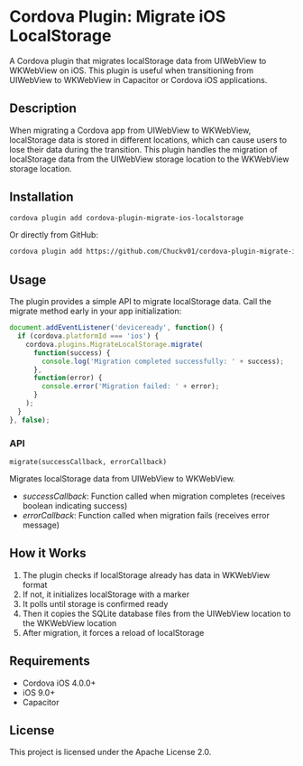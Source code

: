 # Cordova Plugin: Migrate iOS LocalStorage

A Cordova plugin that migrates localStorage data from UIWebView to WKWebView on iOS. This plugin is useful when transitioning from UIWebView to WKWebView in Capacitor or Cordova iOS applications.

## Description

When migrating a Cordova app from UIWebView to WKWebView, localStorage data is stored in different locations, which can cause users to lose their data during the transition. This plugin handles the migration of localStorage data from the UIWebView storage location to the WKWebView storage location.

## Installation

```bash
cordova plugin add cordova-plugin-migrate-ios-localstorage
```

Or directly from GitHub:

```bash
cordova plugin add https://github.com/Chuckv01/cordova-plugin-migrate-ios-localstorage.git
```

## Usage

The plugin provides a simple API to migrate localStorage data. Call the migrate method early in your app initialization:

```javascript
document.addEventListener('deviceready', function() {
  if (cordova.platformId === 'ios') {
    cordova.plugins.MigrateLocalStorage.migrate(
      function(success) {
        console.log('Migration completed successfully: ' + success);
      },
      function(error) {
        console.error('Migration failed: ' + error);
      }
    );
  }
}, false);
```

### API

`migrate(successCallback, errorCallback)`

Migrates localStorage data from UIWebView to WKWebView.

- *successCallback*: Function called when migration completes (receives boolean indicating success)
- *errorCallback*: Function called when migration fails (receives error message)

## How it Works

1. The plugin checks if localStorage already has data in WKWebView format
2. If not, it initializes localStorage with a marker
3. It polls until storage is confirmed ready
4. Then it copies the SQLite database files from the UIWebView location to the WKWebView location
5. After migration, it forces a reload of localStorage

## Requirements

- Cordova iOS 4.0.0+
- iOS 9.0+
- Capacitor

## License

This project is licensed under the Apache License 2.0.
